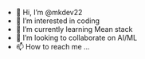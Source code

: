 - 👋 Hi, I’m @mkdev22
- 👀 I’m interested in coding
- 🌱 I’m currently learning Mean stack
- 💞️ I’m looking to collaborate on AI/ML
- 📫 How to reach me ...

<!---
mkdev22/mkdev22 is a ✨ special ✨ repository because its `README.md` (this file) appears on your GitHub profile.
You can click the Preview link to take a look at your changes.
--->
